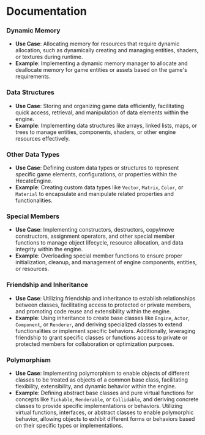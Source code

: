 # Documentation

### Dynamic Memory

- **Use Case**: Allocating memory for resources that require dynamic allocation, such as dynamically creating and managing entities, shaders, or textures during runtime.
- **Example**: Implementing a dynamic memory manager to allocate and deallocate memory for game entities or assets based on the game's requirements.

### Data Structures

- **Use Case**: Storing and organizing game data efficiently, facilitating quick access, retrieval, and manipulation of data elements within the engine.
- **Example**: Implementing data structures like arrays, linked lists, maps, or trees to manage entities, components, shaders, or other engine resources effectively.

### Other Data Types

- **Use Case**: Defining custom data types or structures to represent specific game elements, configurations, or properties within the HecateEngine.
- **Example**: Creating custom data types like `Vector`, `Matrix`, `Color`, or `Material` to encapsulate and manipulate related properties and functionalities.

### Special Members

- **Use Case**: Implementing constructors, destructors, copy/move constructors, assignment operators, and other special member functions to manage object lifecycle, resource allocation, and data integrity within the engine.
- **Example**: Overloading special member functions to ensure proper initialization, cleanup, and management of engine components, entities, or resources.

### Friendship and Inheritance

- **Use Case**: Utilizing friendship and inheritance to establish relationships between classes, facilitating access to protected or private members, and promoting code reuse and extensibility within the engine.
- **Example**: Using inheritance to create base classes like `Engine`, `Actor`, `Component`, or `Renderer`, and deriving specialized classes to extend functionalities or implement specific behaviors. Additionally, leveraging friendship to grant specific classes or functions access to private or protected members for collaboration or optimization purposes.

### Polymorphism

- **Use Case**: Implementing polymorphism to enable objects of different classes to be treated as objects of a common base class, facilitating flexibility, extensibility, and dynamic behavior within the engine.
- **Example**: Defining abstract base classes and pure virtual functions for concepts like `Tickable`, `Renderable`, or `Collidable`, and deriving concrete classes to provide specific implementations or behaviors. Utilizing virtual functions, interfaces, or abstract classes to enable polymorphic behavior, allowing objects to exhibit different forms or behaviors based on their specific types or implementations.
